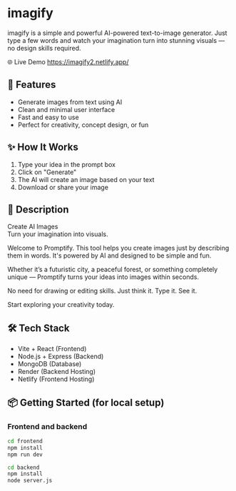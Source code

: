 # imagify

imagify is a simple and powerful AI-powered text-to-image generator. Just type a few words and watch your imagination turn into stunning visuals — no design skills required.

🌐 Live Demo
https://imagify2.netlify.app/

## 🚀 Features

- Generate images from text using AI
- Clean and minimal user interface
- Fast and easy to use
- Perfect for creativity, concept design, or fun

## ✨ How It Works

1. Type your idea in the prompt box
2. Click on "Generate"
3. The AI will create an image based on your text
4. Download or share your image

## 🧾 Description

Create AI Images  
Turn your imagination into visuals.

Welcome to Promptify. This tool helps you create images just by describing them in words. It's powered by AI and designed to be simple and fun.

Whether it’s a futuristic city, a peaceful forest, or something completely unique — Promptify turns your ideas into images within seconds.

No need for drawing or editing skills. Just think it. Type it. See it.

Start exploring your creativity today.

## 🛠 Tech Stack

- Vite + React (Frontend)
- Node.js + Express (Backend)
- MongoDB (Database)
- Render (Backend Hosting)
- Netlify (Frontend Hosting)

## 📦 Getting Started (for local setup)

### Frontend and backend
```bash
cd frontend
npm install
npm run dev

cd backend
npm install
node server.js
